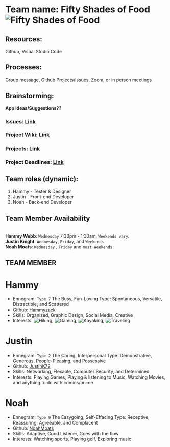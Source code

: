 # Team name: Fifty Shades of Food ![Fifty Shades of Food ](https://images.app.goo.gl/deZiGDiedGTMhJrv7)

## Resources: 
Github, Visual Studio Code
## Processes:
Group message, Github Projects/issues, Zoom, or in person meetings
## Brainstorming:
**App Ideas/Suggestions??**
<br>
### Issues: [Link](https://github.com/JustinK72/Functional-Product/issues)
### Project Wiki: [Link](https://github.com/JustinK72/Functional-Product/wiki)
### Projects: [Link](https://github.com/JustinK72/Functional-Product/projects)
### Project Deadlines: [Link](https://github.com/JustinK72/Functional-Product/projects/1)

## Team roles (dynamic): 
1. Hammy - Tester & Designer
1. Justin - Front-end Developer
1. Noah - Back-end Developer

## Team Member Availability
<br> **Hammy Webb**: `Wednesday` 7:30pm - 1:30am, `Weekends vary`.
<br> **Justin Knight**: `Wednesday`, `Friday`, and `Weekends`
<br> **Noah Moats**: `Wednesday` , `Friday` and `most Weekends`


## TEAM MEMBER
# Hammy
 * Ennegram: `Type 7` The Busy, Fun-Loving Type: Spontaneous, Versatile, Distractible, and Scattered
 * Github: [Hammyzack](https://github.com/Hammyzack)
 * Skills: Organized, Graphic Design, Social Media, Creative
 * Interests: ![Hiking](https://i0.wp.com/images-prod.healthline.com/hlcmsresource/images/topic_centers/2019-8/couple-hiking-mountain-climbing-1296x728-header.jpg?w=1155&h=1528), ![Gaming](https://encrypted-tbn0.gstatic.com/images?q=tbn:ANd9GcTwZfVzQ0tS1wCbwiZED8XsUQPaljp9ziEhUAQSEhwK5O-CrTq5we1G6qQSxEBN1M45mK0&usqp=CAU), ![Kayaking,](https://edenvaleinn.com/wp-content/uploads/2019/04/eden-vale-woman-kayaking.jpeg) ![Traveling](https://thumbor.forbes.com/thumbor/fit-in/900x510/https://www.forbes.com/advisor/wp-content/uploads/2021/03/traveling-based-on-fare-deals.jpg)

# Justin
 * Ennegram: `Type 2` The Caring, Interpersonal Type: Demonstrative, Generous, People-Pleasing, and Possessive
 * Github: [JustinK72](https://github.com/JustinK72/)
 * Skills: Networking, Flexable, Computer Security, and Determined
 * Interests: Playing Games, Playing & listening to Music, Watching Movies, and anything to do with comics/anime

# Noah
 * Ennegram: `Type 9` The Easygoing, Self-Effacing Type: Receptive, Reassuring, Agreeable, and Complacent
 * Github: [NoahMoats](https://gist.github.com/noahmoats)
 * Skills: Adaptive, Good Listener, Goes with the flow
 * Interests: Watching sports, Playing golf, Exploring music
